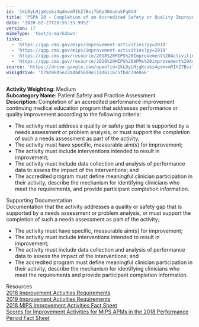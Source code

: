 ```yaml
---
id: '1kLDyLHjgKcskz4gdmvmRIhZ7BviTbOp36huUukFg0V4'
title: 'PSPA 28 - Completion of an Accredited Safety or Quality Improvement Program'
date: '2020-02-27T20:55:35.995Z'
version: 17
mimeType: 'text/x-markdown'
links:
  - 'https://qpp.cms.gov/mips/improvement-activities?py=2018'
  - 'https://qpp.cms.gov/mips/improvement-activities?py=2019'
  - 'https://qpp.cms.gov/resource/2018%20MIPS%20Improvement%20Activities%20Fact%20Sheet'
  - 'https://qpp.cms.gov/resource/2018%20MIPS%20APMs%20improvement%20Activities%20scores%20fact%20sheet'
source: 'https://drive.google.com/open?id=1kLDyLHjgKcskz4gdmvmRIhZ7BviTbOp36huUukFg0V4'
wikigdrive: 'b79298d5e22adad5600e11ad6116c5fb4c39eb66'
---
```





**Activity Weighting**: Medium  
**Subcategory Name**: Patient Safety and Practice Assessment  
**Description**: Completion of an accredited performance improvement continuing medical education program that addresses performance or quality improvement according to the following criteria:
* The activity must address a quality or safety gap that is supported by a needs assessment or problem analysis, or must support the completion of such a needs assessment as part of the activity;
* The activity must have specific, measurable aim(s) for improvement;
* The activity must include interventions intended to result in improvement;
* The activity must include data collection and analysis of performance data to assess the impact of the interventions; and
* The accredited program must define meaningful clinician participation in their activity, describe the mechanism for identifying clinicians who meet the requirements, and provide participant completion information.




Supporting Documentation  
Documentation that the activity addresses a quality or safety gap that is supported by a needs assessment or problem analysis, or must support the completion of such a needs assessment as part of the activity;
* The activity must have specific, measurable aim(s) for improvement;
* The activity must include interventions intended to result in improvement; 
* The activity must include data collection and analysis of performance data to assess the impact of the interventions; and 
* The accredited program must define meaningful clinician participation in their activity, describe the mechanism for identifying clinicians who meet the requirements and provide participant completion information.




Resources  
[2018 Improvement Activities Requirements](https://qpp.cms.gov/mips/improvement-activities?py=2018)  
[2019 Improvement Activities Requirements](https://qpp.cms.gov/mips/improvement-activities?py=2019)  
[2018 MIPS Improvement Activities Fact Sheet](https://qpp.cms.gov/resource/2018%20MIPS%20Improvement%20Activities%20Fact%20Sheet)  
[Scores for Improvement Activities for MIPS APMs in the 2018 Performance Period Fact Sheet](https://qpp.cms.gov/resource/2018%20MIPS%20APMs%20improvement%20Activities%20scores%20fact%20sheet)
